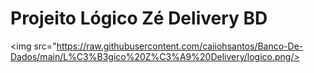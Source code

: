 # Projeito Lógico Zé Delivery BD

<img src="https://raw.githubusercontent.com/caiiohsantos/Banco-De-Dados/main/L%C3%B3gico%20Z%C3%A9%20Delivery/logico.png/>

